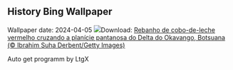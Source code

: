 ## History Bing Wallpaper
Wallpaper date: 2024-04-05
![](https://www.bing.com/th?id=OHR.AntelopeBotswana_PT-BR1126611308_UHD.jpg&w=1000)Download: [Rebanho de cobo-de-leche vermelho cruzando a planície pantanosa do Delta do Okavango, Botsuana (© Ibrahim Suha Derbent/Getty Images)](https://www.bing.com/th?id=OHR.AntelopeBotswana_PT-BR1126611308_UHD.jpg)

Auto get programm by LtgX
